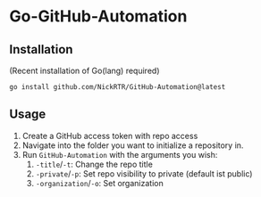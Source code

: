 # Go-GitHub-Automation

## Installation

(Recent installation of Go(lang) required)

```
go install github.com/NickRTR/GitHub-Automation@latest
```

## Usage

1. Create a GitHub access token with repo access
1. Navigate into the folder you want to initialize a repository in.
1. Run `GitHub-Automation` with the arguments you wish:
   1. `-title`/`-t`: Change the repo title
   2. `-private`/`-p`: Set repo visibility to private (default ist public)
   3. `-organization`/`-o`: Set organization
